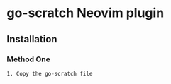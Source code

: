 # go-scratch Neovim plugin

## Installation

###         Method One
    1. Copy the go-scratch file
